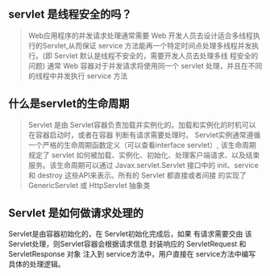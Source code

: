 ## servlet 是线程安全的吗？

> Web应用程序的并发请求处理通常需要 Web  开发人员去设计适合多线程执行的Servlet,从而保证 service
方法能再一个特定时间点处理多线程并发执行。(即 Servlet 默认是线程不安全的，需要开发人员去处理多线
程安全的问题)
通常 Web 容器对于并发请求将使用同一个 servlet 处理，并且在不同的线程中并发执行 service 方法


## 什么是servlet的生命周期
> Servlet 是由 Servlet容器负责加载并实例化的。加载和实例化的时机可以在容器启动时，或者在容器
判断有请求需要处理时。  Servlet实例通常遵循 一个严格的生命周期函数定义（可以查看interface servlet）,
该生命周期规定了 servlet 如何被加载、实例化、初始化、处理客户端请求、以及结束服务。该生命周期可以通过
Javax.servlet.Servlet 接口中的 init、service 和 destroy 这些API来表示。所有的  Servlet 都直接或者间接
的实现了  GenericServlet 或 HttpServlet 抽象类

## Servlet 是如何做请求处理的
Servlet是由容器初始化的，在 Servlet初始化完成后，如果 有请求需要交由 该Servlet处理，则Servlet容器会根据请求信息
封装响应的 ServletRequest 和 ServletResponse 对象 注入到 service方法中，用户直接在 service方法中编写具体的处理逻辑。


